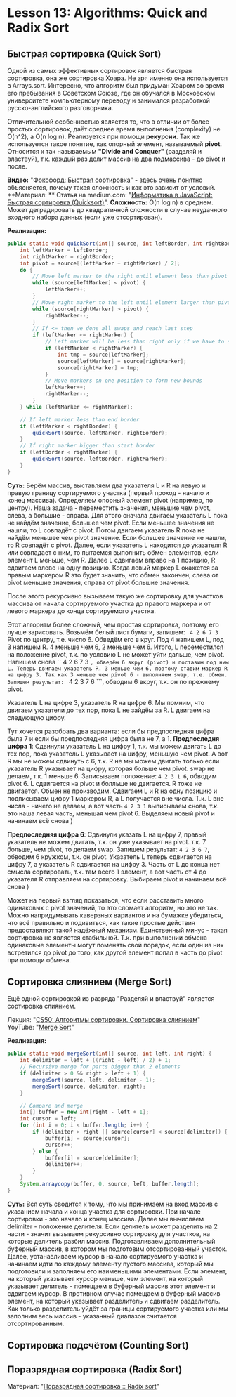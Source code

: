 # Lesson 13: Algorithms: Quick and Radix Sort

## Быстрая сортировка (Quick Sort)
Одной из самых эффективных сортировок является быстрая сортировка, она же сортировка Хоара. Не зря именно она используется в Arrays.sort.
Интересно, что алгоритм был придуман Хоаром во время его пребывания в Советском Союзе, где он обучался в Московском университете компьютерному переводу и занимался разработкой русско-английского разговорника.

Отличительной особенностью является то, что в отличии от более простых сортировок, даёт среднее время выполнения (complexity) не O(n^2), а O(n log n).
Реализуется при помощи **рекурсии**.
Так же используется такое понятие, как опорный элемент, называемый **pivot**.
Относится к так называемым **"Divide and Conquer"** (разделяй и властвуй), т.к. каждый раз делит массив на два подмассива - до pivot и после.

**Видео:**
"[Фоксфорд: Быстрая сортировка](https://www.youtube.com/watch?v=Xgaj0Vxz_to)" - здесь очень понятно объясняется, почему такая сложность и как это зависит от условий.
**Материал: **
Cтатья на medium.com: "[Информатика в JavaScript: Быстрая сортировка (Quicksort)](https://medium.com/devschacht/nicholas-c-zakas-computer-science-in-javascript-quicksort-afa07c0a47f0)".
**Сложность:** O(n log n) в среднем. Может деградировать до квадратичной сложности в случае неудачного входного набора данных (если уже отсортирован).

**Реализация:**
```java
public static void quickSort(int[] source, int leftBorder, int rightBorder) {
	int leftMarker = leftBorder;
	int rightMarker = rightBorder;
	int pivot = source[(leftMarker + rightMarker) / 2];
	do {
		// Move left marker to the right until element less than pivot element
		while (source[leftMarker] < pivot) {
			leftMarker++;
		}
        // Move right marker to the left until element larger than pivot element
		while (source[rightMarker] > pivot) {
			rightMarker--;
		}
		// If <= then we done all swaps and reach last step
		if (leftMarker <= rightMarker) {
			// Left marker will be less than right only if we have to swap elements
			if (leftMarker < rightMarker) {
				int tmp = source[leftMarker];
				source[leftMarker] = source[rightMarker];
				source[rightMarker] = tmp;
			}
			// Move markers on one position to form new bounds
            leftMarker++;
			rightMarker--;
		}
	} while (leftMarker <= rightMarker);

    // If left marker less than end border
	if (leftMarker < rightBorder) {
		quickSort(source, leftMarker, rightBorder);
	}
	// If right marker bigger than start border
	if (leftBorder < rightMarker) {
		quickSort(source, leftBorder, rightMarker);
	}
}
```
**Суть:**
Берём массив, выставляем два указателя L и R на левую и правую границу сортируемого участка (первый проход - начало и конец массива). Определяем опорный элемент pivot (например, по центру). Наша задача - переместить значения, меньшие чем pivot, слева, а большие - справа.
Для этого сначала двигаем указатель L пока не найдём значение, большее чем pivot. Если меньшее значения не нашли, то L совпадёт с pivot.
Потом двигаем указатель R пока не найдём меньшее чем pivot значение.
Если большее значение не нашли, то R совпадёт с pivot.
Далее, если указатель L находится до указателя R или совпадает с ним, то пытаемся выполнить обмен элементов, если элемент L меньше, чем R.
Далее L сдвигаем вправо на 1 позицию, R сдвигаем влево на одну позицию.
Когда левый маркер L окажется за правым маркером R это будет значить, что обмен закончен, слева от pivot меньшие значения, справа от pivot большие значения.

После этого рекурсивно вызываем такую же сортировку для участков массива от начала сортируемого участка до правого маркера и от левого маркера до конца сортируемого участка.

Этот алгоритм более сложный, чем простая сортировка, поэтому его лучше зарисовать.
Возьмём белый лист бумаги, запишем: ``` 4 2 6 7 3```
Pivot по центру, т.е. число 6. Обведём его в круг. Под 4 напишем L, под 3 напишем R.
4 меньше чем 6, 2 меньше чем 6. Итого, L переместился на положение pivot, т.к. по условию L не может уйти дальше, чем pivot.
Напишем снова `` 4 2 6 7 3 ```, обведём 6 вкруг (pivot) и поставим под ним L.
Теперь двигаем указатель R. 3 меньше чем 6, поэтому ставим маркер R на цифру 3.
Так как 3 меньше чем pivot 6 - выполняем swap, т.е. обмен.
Запишем результат: ``` 4 2 3 7 6 ```, обводим 6 вкруг, т.к. он по прежнему pivot.

Указатель L на цифре 3, указатель R на цифре 6.
Мы помним, что двигаем указатели до тех пор, пока L не зайдём за R.
L двигаем на следующую цифру.

Тут хочется разобрать два варианта: если бы предпоследняя цифра была 7 и если бы предпоследняя цифра была не 7, а 1.
**Предпоследня цифра 1**:
Сдвинули указатель L на цифру 1, т.к. мы можем двигать L до тех пор, пока указатель L указывает на цифру, меньшую чем pivot. А вот R мы не можем сдвинуть с 6, т.к. R не мы можем двигать только если указатель R указывает на цифру, которая больше чем pivot.
swap не делаем, т.к. 1 меньше 6.
Записываем положение: ``` 4 2 3 1 6 ```, обводим pivot 6. L сдвигается на pivot и болльше не двигается. R тоже не двигается. Обмен не производим.
Сдвигаем L и R на одну позицию и подписываем цифру 1 маркером R, а L получается вне числа. Т.к. L вне числа - ничего не делаем, а вот часть ``` 4 2 3 1 ``` выписываем снова, т.к. это наша левая часть, меньшая чем pivot 6. Выделяем новый pivot и начинаем всё снова )

**Предпоследняя цифра 6**:
Сдвинули указать L на цифру 7, правый указатель не можем двигать, т.к. он уже указывает на pivot. т.к. 7 больше, чем pivot, то делаем swap.
Запишем результат: ``` 4 2 3 6 7 ```, обводим 6 кружком, т.к. он pivot.
Указатель L теперь сдвигается на цифру 7, а указатель R сдвигается на цифру 3.
Часть от L до конца нет смысла сортировать, т.к. там всего 1 элемент, а вот часть от 4 до указателя R отправляем на сортировку. Выбираем pivot и начинаем всё снова )

Может на первый взгляд показаться, что если расставить много одинаковых с pivot значений, то это сломает алгоритм, но это не так. Можно напридумывать каверзных вариантов и на бумажке убедиться, что всё правильно и подивиться, как такие простые действия предоставляют такой надёжный механизм.
Единственный минус - такая сортировка не является стабильной. Т.к. при выполнении обмена одинаковые элементы могут поменять свой порядок, если один из них встретился до pivot до того, как другой элемент попал в часть до pivot при помощи обмена.

## Сортировка слиянием (Merge Sort)
Ещё одной сортировкой из разряда "Разделяй и властвуй" является сортировка слиянием.

Лекция: "[CS50: Алгоритмы сортировки. Сортировка слиянием](https://javarush.ru/quests/lectures/questharvardcs50.level03.lecture11)"
YoyTube: "[Merge Sort](https://www.youtube.com/watch?v=EeQ8pwjQxTM)"

**Реализация:**
```java
public static void mergeSort(int[] source, int left, int right) {
	int delimiter = left + ((right - left) / 2) + 1;
	// Recursive merge for parts bigger than 2 elements
	if (delimiter > 0 && right > left + 1) {
		mergeSort(source, left, delimiter - 1);
		mergeSort(source, delimiter, right);
	}

	// Compare and merge
	int[] buffer = new int[right - left + 1];
	int cursor = left;
	for (int i = 0; i < buffer.length; i++) {
		if (delimiter > right || source[cursor] < source[delimiter]) {
			buffer[i] = source[cursor];
			cursor++;
        } else {
			buffer[i] = source[delimiter];
			delimiter++;
		}
	}
	System.arraycopy(buffer, 0, source, left, buffer.length);
}
```
**Суть:**
Вся суть сводится к тому, что мы принимаем на вход массив с указанием начала и конца участка для сортировки. При начале сортировки - это начало и конец массива.
Далее мы вычисляем delimiter - положение делителя. Если делитель может разделить на 2 части - значит вызываем рекурсивно сортировку для участков, на которые делитель разбил массив.
Подготавливаем дополнительный буферный массив, в котором мы подготовим отсортированный участок.
Далее, устанавливаем курсор в начало сортируемого участка и начинаем идти по каждому элементу пустого массива, который мы подготовили и заполняем его наименьшими элементами.
Если элемент, на который указывает курсор меньше, чем элемент, на который указывает делитель - помещаем в буферный массив этот элемент и сдвигаем курсор. В противном случае помещаем в буферный массив элемент, на который указывает разделитель и сдвигаем разделитель. Как только разделитель уйдёт за границы сортируемого участка или мы заполним весь массив - указанный диапазон считается отсортированным.

## Сортировка подсчётом (Counting Sort)

## Поразрядная сортировка (Radix Sort)

Материал: "[Поразрядная сортировка :: Radix sort](http://sorting.valemak.com/radix/)"
